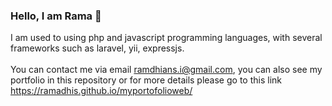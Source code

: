 ### Hello, I am Rama 👋
I am used to using php and javascript programming languages, with several frameworks such as laravel, yii, expressjs.
<br><br>
You can contact me via email ramdhians.i@gmail.com, you can also see my portfolio in this repository 
or for more details please go to this link https://ramadhis.github.io/myportofolioweb/

<!--
**Ramadhis/Ramadhis** is a ✨ _special_ ✨ repository because its `README.md` (this file) appears on your GitHub profile.

Here are some ideas to get you started:

- 🔭 I’m currently working on ...
- 🌱 I’m currently learning ...
- 👯 I’m looking to collaborate on ...
- 🤔 I’m looking for help with ...
- 💬 Ask me about ...
- 📫 How to reach me: ...
- 😄 Pronouns: ...
- ⚡ Fun fact: ...
-->
